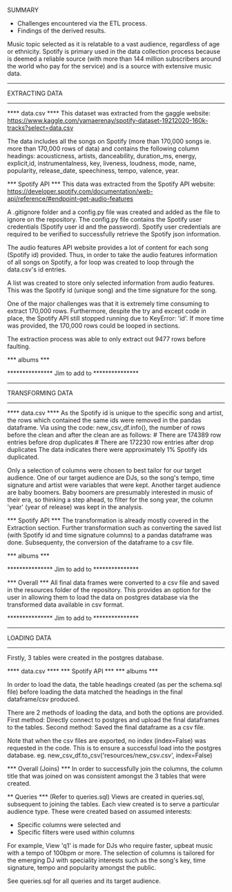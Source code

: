 SUMMARY

- Challenges encountered via the ETL process.
- Findings of the derived results.


Music topic selected as it is relatable to a vast audience, regardless of age or ethnicity. Spotify is primary used in the data collection process because is deemed a reliable source (with more than 144 million subscribers around the world who pay for the service) and is a source with extensive music data. 

******************
EXTRACTING DATA
******************

**** data.csv ****
This dataset was extracted from the gaggle website:
https://www.kaggle.com/yamaerenay/spotify-dataset-19212020-160k-tracks?select=data.csv

The data includes all the songs on Spotify (more than 170,000 songs ie. more than 170,000 rows of data) and contains the following column headings:  acousticness, artists, danceability, duration_ms, energy, explicit,id, instrumentalness, key, liveness, loudness, mode, name, popularity, release_date, speechiness, tempo, valence, year.

*** Spotify API ***
This data was extracted from the Spotify API website:
https://developer.spotify.com/documentation/web-api/reference/#endpoint-get-audio-features

A .gitignore folder and a config.py file was created and added as the file to ignore on the repository. The config.py file contains the Spotify user credentials (Spotify user id and the password). Spotify user credentials are required to be verified to successfully retrieve the Spotify json information.

The audio features API website provides a lot of content for each song (Spotify id) provided. Thus, in order to take the audio features information of all songs on Spotify, a for loop was created to loop through the data.csv's id entries. 

A list was created to store only selected information from audio features. This was the Spotify id (unique song) and the time signature for the song. 

One of the major challenges was that it is extremely time consuming to extract 170,000 rows. Furthermore, despite the try and except code in place, the Spotify API still stopped running due to KeyError: 'id'. If more time was provided, the 170,000 rows could be looped in sections.

The extraction process was able to only extract out 9477 rows before faulting.

*** albums ***


*************** Jim to add to ***************



******************
TRANSFORMING DATA
******************

**** data.csv ****
As the Spotify id is unique to the specific song and artist, the rows which contained the same ids were removed in the pandas dataframe. Via using the code: new_csv_df.info(), the number of rows before the clean and after the clean are as follows:
	# There are 174389 row entries before drop duplicates
	# There are 172230 row entries after drop duplicates 
The data indicates there were approximately 1% Spotify ids duplicated. 

Only a selection of columns were chosen to best tailor for our target audience. One of our target audience are DJs, so the song's tempo, time signature and artist were variables that were kept. Another target audience are baby boomers. Baby boomers are presumably interested in music of their era, so thinking a step ahead, to filter for the song year, the column 'year' (year of release) was kept in the analysis.


*** Spotify API ***
The transformation is already mostly covered in the Extraction section. Further transformation such as converting the saved list (with Spotify id and time signature columns) to a pandas dataframe was done. Subsequenty, the conversion of the dataframe to a csv file.


*** albums ***

*************** Jim to add to ***************



*** Overall ***
All final data frames were converted to a csv file and saved in the resources folder of the repository. This provides an option for the user in allowing them to load the data on postgres database via the transformed data available in csv format.


*************** Jim to add to ***************


******************
LOADING DATA
******************

Firstly, 3 tables were created in the postgres database.

**** data.csv **** *** Spotify API *** *** albums ***

In order to load the data, the table headings created (as per the schema.sql file) before loading the data matched the headings in the final dataframe/csv produced.

There are 2 methods of loading the data, and both the options are provided. 
First method: Directly connect to postgres and upload the final dataframes to the tables.
Second method: Saved the final dataframe as a csv file.

Note that when the csv files are exported, no index (index=False) was requested in the code. This is to ensure a successful load into the postgres database. 
eg. new_csv_df.to_csv('resources/new_csv.csv', index=False)

*** Overall (Joins) ***
In order to successfully join the columns, the column title that was joined on was consistent amongst the 3 tables that were created.

** Queries *** (Refer to queries.sql)
Views are created in queries.sql, subsequent to joining the tables.
Each view created is to serve a particular audience type. These were created based on assumed interests:
- Specific columns were selected and 
- Specific filters were used within columns 

For example, 
View 'q1' is made for DJs who require faster, upbeat music with a tempo of 100bpm or more. The selection of columns is tailored for the emerging DJ with speciality interests such as the song's key, time signature, tempo and popularity amongst the public.

See queries.sql for all queries and its target audience.





